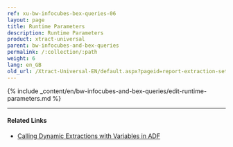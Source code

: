 ```yaml
---
ref: xu-bw-infocubes-bex-queries-06
layout: page
title: Runtime Parameters
description: Runtime Parameters
product: xtract-universal
parent: bw-infocubes-and-bex-queries
permalink: /:collection/:path
weight: 6
lang: en_GB
old_url: /Xtract-Universal-EN/default.aspx?pageid=report-extraction-settings
---
```


{% include _content/en/bw-infocubes-and-bex-queries/edit-runtime-parameters.md %}

*****

#### Related Links
- [Calling Dynamic Extractions with Variables in ADF](https://kb.theobald-software.com/xtract-universal/calling-dynamic-extractions-with-variables-in-adf)